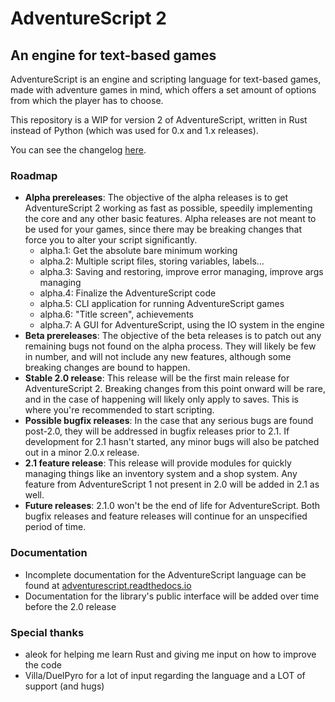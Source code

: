 # AdventureScript 2
## An engine for text-based games

AdventureScript is an engine and scripting language for text-based games, made with adventure games in mind, which offers a set amount of options from which the player has to choose.

This repository is a WIP for version 2 of AdventureScript, written in Rust instead of Python (which was used for 0.x and 1.x releases).

You can see the changelog [here](Changelog.md).

### Roadmap
* **Alpha prereleases**: The objective of the alpha releases is to get AdventureScript 2 working as fast as possible, speedily implementing the core and any other basic features. Alpha releases are not meant to be used for your games, since there may be breaking changes that force you to alter your script significantly.
    - alpha.1: Get the absolute bare minimum working
    - alpha.2: Multiple script files, storing variables, labels...
    - alpha.3: Saving and restoring, improve error managing, improve args managing
    - alpha.4: Finalize the AdventureScript code
    - alpha.5: CLI application for running AdventureScript games
    - alpha.6: "Title screen", achievements
    - alpha.7: A GUI for AdventureScript, using the IO system in the engine
* **Beta prereleases**: The objective of the beta releases is to patch out any remaining bugs not found on the alpha process. They will likely be few in number, and will not include any new features, although some breaking changes are bound to happen.
* **Stable 2.0 release**: This release will be the first main release for AdventureScript 2. Breaking changes from this point onward will be rare, and in the case of happening will likely only apply to saves. This is where you're recommended to start scripting.
* **Possible bugfix releases**: In the case that any serious bugs are found post-2.0, they will be addressed in bugfix releases prior to 2.1. If development for 2.1 hasn't started, any minor bugs will also be patched out in a minor 2.0.x release.
* **2.1 feature release**: This release will provide modules for quickly managing things like an inventory system and a shop system. Any feature from AdventureScript 1 not present in 2.0 will be added in 2.1 as well.
* **Future releases**: 2.1.0 won't be the end of life for AdventureScript. Both bugfix releases and feature releases will continue for an unspecified period of time. 

### Documentation
* Incomplete documentation for the AdventureScript language can be found at [adventurescript.readthedocs.io](https://adventurescript.readthedocs.io)
* Documentation for the library's public interface will be added over time before the 2.0 release

### Special thanks
* aleok for helping me learn Rust and giving me input on how to improve the code
* Villa/DuelPyro for a lot of input regarding the language and a LOT of support (and hugs)